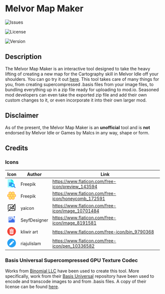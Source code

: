 # Melvor Map Maker

![Issues](https://img.shields.io/github/issues/Draedon123/Melvor-Map-Maker)

![License](https://img.shields.io/github/license/Draedon123/Melvor-Map-Maker)

![Version](https://img.shields.io/github/package-json/v/draedon123/Melvor-Map-Maker)

## Description

The Melvor Map Maker is an interactive tool designed to take the heavy lifting of creating a new map for the Cartography skill in Melvor Idle off your shoulders. You can go try it out [here](https://draedon123.github.io/Melvor-Map-Maker/). This tool takes care of many things for you, from creating supercompressed .basis files from your image files, to bundling everything up in a zip file ready for uploading to mod.io. Seasoned mod developers can even take the exported zip file and add their own custom changes to it, or even incorporate it into their own larger mod.

## Disclaimer

As of the present, the Melvor Map Maker is an **unofficial** tool and is **not** endorsed by Melvor Idle or Games by Malcs in any way, shape or form.

## Credits

### Icons

| Icon                                                               | Author       | Link                                                |
| ------------------------------------------------------------------ | ------------ | --------------------------------------------------- |
| <img src="static/preview.png" style="width: 2em; height: 2em;" />  | Freepik      | https://www.flaticon.com/free-icon/preview_143594   |
| <img src="static/hex_grid.png" style="width: 2em; height: 2em;" /> | Freepik      | https://www.flaticon.com/free-icon/honeycomb_172591 |
| <img src="static/no_image.png" style="width: 2em; height: 2em;" /> | yaicon       | https://www.flaticon.com/free-icon/image_10701484   |
| <img src="static/upload.png" style="width: 2em; height: 2em;" />   | SeyfDesigner | https://www.flaticon.com/free-icon/image_8191581    |
| <img src="static/delete.png" style="width: 2em; height: 2em;" />   | kliwir art   | https://www.flaticon.com/free-icon/bin_9790368      |
| <img src="static/edit.png" style="width: 2em; height: 2em;" />     | riajulislam  | https://www.flaticon.com/free-icon/pen_10336582     |

### Basis Universal Supercompressed GPU Texture Codec

Works from [Binomial LLC](https://github.com/BinomialLLC) have been used to create this tool. More specifically, work from their [Basis Universal](https://github.com/BinomialLLC/basis_universal) repository have been used to encode and transcode images to and from .basis files. A copy of their license can be found [here](https://github.com/BinomialLLC/basis_universal/blob/master/LICENSE).

